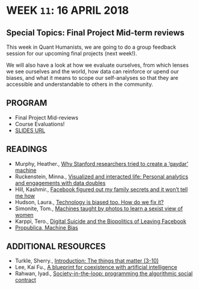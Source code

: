 # WEEK `11`: 16 APRIL 2018
##  Special Topics: Final Project Mid-term reviews
<!-- ##  Special Topics: Bias, Testing, and Community -->

This week in Quant Humanists, we are going to do a group feedback session for our upcoming final projects (next week!). 

We will also have a look at how we evaluate ourselves, from which lenses we see ourselves and the world, how data can reinforce or upend our biases, and what it means to scope our self-analyses so that they are accessible and understandable to others in the community. 

## PROGRAM

- Final Project Mid-reviews
- Course Evaluations! 
- [SLIDES URL](https://docs.google.com/presentation/d/1HAX3qve-JgE4iAGJLTD1T6UEdxM231xgIsowFo1PcqQ/edit?usp=sharing)


## READINGS
- Murphy, Heather., [Why Stanford researchers tried to create a ‘gaydar’ machine](https://www.nytimes.com/2017/10/09/science/stanford-sexual-orientation-study.html)
- Ruckenstein, Minna., [Visualized and interacted life: Personal analytics and engagements with data doubles](http://www.mdpi.com/2075-4698/4/1/68pdf)
- Hill, Kashmir., [Facebook figured out my family secrets and it won’t tell me how](https://gizmodo.com/facebook-figured-out-my-family-secrets-and-it-wont-tel-1797696163)
- Hudson, Laura., [Technology is biased too. How do we fix it?](https://fivethirtyeight.com/features/technology-is-biased-too-how-do-we-fix-it/)
- Simonite, Tom., [Machines taught by photos to learn a sexist view of women](https://www.wired.com/story/machines-taught-by-photos-learn-a-sexist-view-of-women/)
- Karppi, Tero., [Digital Suicide and the Biopolitics of Leaving Facebook](www.transformationsjournal.org/wp-content/uploads/2016/12/Karppi_Trans20.pdf)
- [Propublica, Machine Bias](https://www.propublica.org/article/breaking-the-black-box-what-facebook-knows-about-you)

## ADDITIONAL RESOURCES
- Turkle, Sherry., [Introduction: The things that matter (3-10)](https://llk.media.mit.edu/courses/readings/Turkle-EO-intro.pdf)
- Lee, Kai Fu., [A blueprint for coexistence with artificial intelligence](https://www.wired.com/story/a-blueprint-for-coexistence-with-artificial-intelligence/)
- Rahwan, Iyad., [Society-in-the-loop: programming the algorithmic social contract](https://arxiv.org/pdf/1707.07232.pdf)

